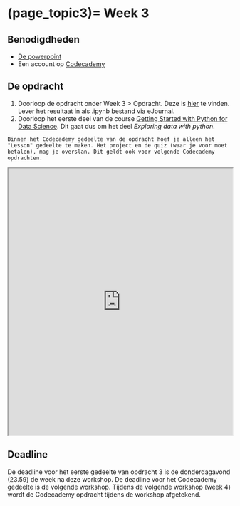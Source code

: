 (page_topic3)=
Week 3
=======================

## Benodigdheden
- [De powerpoint](../../files/stuurinformatie_workshop_3_python_data_1.pptx)
- Een account op [Codecademy](https://www.codecademy.com/)

## De opdracht

1. Doorloop de opdracht onder Week 3 > Opdracht. Deze is [hier](https://remi-ui.github.io/python_tb/class/week03/Comments_en_errors.html) te vinden. Lever het resultaat in als .ipynb bestand via eJournal.
2. Doorloop het eerste deel van de course [Getting Started with Python for Data Science](https://www.codecademy.com/learn/getting-started-with-python-for-data-science). Dit gaat dus om het deel *Exploring data with python*.

```{tip}
Binnen het Codecademy gedeelte van de opdracht hoef je alleen het "Lesson" gedeelte te maken. Het project en de quiz (waar je voor moet betalen), mag je overslan. Dit geldt ook voor volgende Codecademy opdrachten.
```

<iframe src="https://www.codecademy.com/courses/getting-started-with-python-for-data-science/" width="100%" height="600px" allowfullscreen></iframe>

## Deadline
De deadline voor het eerste gedeelte van opdracht 3 is de donderdagavond (23.59) de week na deze workshop. De deadline voor het Codecademy gedeelte is de volgende workshop. Tijdens de volgende workshop (week 4) wordt de Codecademy opdracht tijdens de workshop afgetekend.
